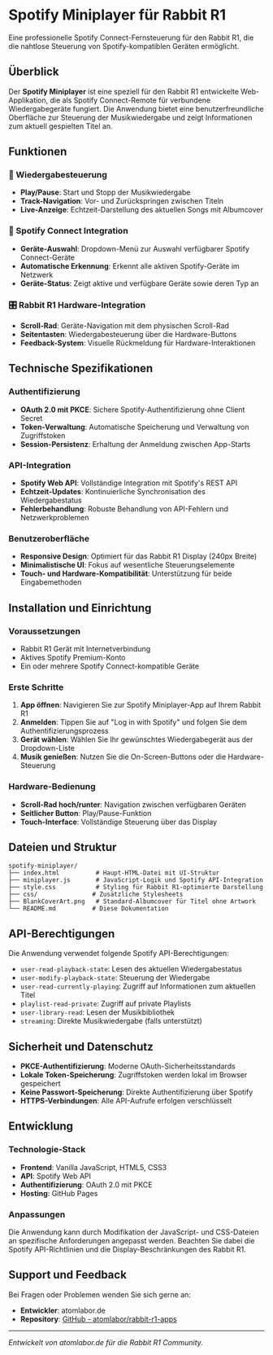 # Spotify Miniplayer für Rabbit R1

Eine professionelle Spotify Connect-Fernsteuerung für den Rabbit R1, die die nahtlose Steuerung von Spotify-kompatiblen Geräten ermöglicht.

## Überblick

Der **Spotify Miniplayer** ist eine speziell für den Rabbit R1 entwickelte Web-Applikation, die als Spotify Connect-Remote für verbundene Wiedergabegeräte fungiert. Die Anwendung bietet eine benutzerfreundliche Oberfläche zur Steuerung der Musikwiedergabe und zeigt Informationen zum aktuell gespielten Titel an.

## Funktionen

### 🎵 Wiedergabesteuerung
- **Play/Pause**: Start und Stopp der Musikwiedergabe
- **Track-Navigation**: Vor- und Zurückspringen zwischen Titeln
- **Live-Anzeige**: Echtzeit-Darstellung des aktuellen Songs mit Albumcover

### 🔌 Spotify Connect Integration
- **Geräte-Auswahl**: Dropdown-Menü zur Auswahl verfügbarer Spotify Connect-Geräte
- **Automatische Erkennung**: Erkennt alle aktiven Spotify-Geräte im Netzwerk
- **Geräte-Status**: Zeigt aktive und verfügbare Geräte sowie deren Typ an

### 🎛️ Rabbit R1 Hardware-Integration
- **Scroll-Rad**: Geräte-Navigation mit dem physischen Scroll-Rad
- **Seitentasten**: Wiedergabesteuerung über die Hardware-Buttons
- **Feedback-System**: Visuelle Rückmeldung für Hardware-Interaktionen

## Technische Spezifikationen

### Authentifizierung
- **OAuth 2.0 mit PKCE**: Sichere Spotify-Authentifizierung ohne Client Secret
- **Token-Verwaltung**: Automatische Speicherung und Verwaltung von Zugriffstoken
- **Session-Persistenz**: Erhaltung der Anmeldung zwischen App-Starts

### API-Integration
- **Spotify Web API**: Vollständige Integration mit Spotify's REST API
- **Echtzeit-Updates**: Kontinuierliche Synchronisation des Wiedergabestatus
- **Fehlerbehandlung**: Robuste Behandlung von API-Fehlern und Netzwerkproblemen

### Benutzeroberfläche
- **Responsive Design**: Optimiert für das Rabbit R1 Display (240px Breite)
- **Minimalistische UI**: Fokus auf wesentliche Steuerungselemente
- **Touch- und Hardware-Kompatibilität**: Unterstützung für beide Eingabemethoden

## Installation und Einrichtung

### Voraussetzungen
- Rabbit R1 Gerät mit Internetverbindung
- Aktives Spotify Premium-Konto
- Ein oder mehrere Spotify Connect-kompatible Geräte

### Erste Schritte
1. **App öffnen**: Navigieren Sie zur Spotify Miniplayer-App auf Ihrem Rabbit R1
2. **Anmelden**: Tippen Sie auf "Log in with Spotify" und folgen Sie dem Authentifizierungsprozess
3. **Gerät wählen**: Wählen Sie Ihr gewünschtes Wiedergabegerät aus der Dropdown-Liste
4. **Musik genießen**: Nutzen Sie die On-Screen-Buttons oder die Hardware-Steuerung

### Hardware-Bedienung
- **Scroll-Rad hoch/runter**: Navigation zwischen verfügbaren Geräten
- **Seitlicher Button**: Play/Pause-Funktion
- **Touch-Interface**: Vollständige Steuerung über das Display

## Dateien und Struktur

```
spotify-miniplayer/
├── index.html          # Haupt-HTML-Datei mit UI-Struktur
├── miniplayer.js       # JavaScript-Logik und Spotify API-Integration
├── style.css           # Styling für Rabbit R1-optimierte Darstellung
├── css/               # Zusätzliche Stylesheets
├── BlankCoverArt.png   # Standard-Albumcover für Titel ohne Artwork
└── README.md          # Diese Dokumentation
```

## API-Berechtigungen

Die Anwendung verwendet folgende Spotify API-Berechtigungen:
- `user-read-playback-state`: Lesen des aktuellen Wiedergabestatus
- `user-modify-playback-state`: Steuerung der Wiedergabe
- `user-read-currently-playing`: Zugriff auf Informationen zum aktuellen Titel
- `playlist-read-private`: Zugriff auf private Playlists
- `user-library-read`: Lesen der Musikbibliothek
- `streaming`: Direkte Musikwiedergabe (falls unterstützt)

## Sicherheit und Datenschutz

- **PKCE-Authentifizierung**: Moderne OAuth-Sicherheitsstandards
- **Lokale Token-Speicherung**: Zugriffstoken werden lokal im Browser gespeichert
- **Keine Passwort-Speicherung**: Direkte Authentifizierung über Spotify
- **HTTPS-Verbindungen**: Alle API-Aufrufe erfolgen verschlüsselt

## Entwicklung

### Technologie-Stack
- **Frontend**: Vanilla JavaScript, HTML5, CSS3
- **API**: Spotify Web API
- **Authentifizierung**: OAuth 2.0 mit PKCE
- **Hosting**: GitHub Pages

### Anpassungen
Die Anwendung kann durch Modifikation der JavaScript- und CSS-Dateien an spezifische Anforderungen angepasst werden. Beachten Sie dabei die Spotify API-Richtlinien und die Display-Beschränkungen des Rabbit R1.

## Support und Feedback

Bei Fragen oder Problemen wenden Sie sich gerne an:
- **Entwickler**: atomlabor.de
- **Repository**: [GitHub - atomlabor/rabbit-r1-apps](https://github.com/atomlabor/rabbit-r1-apps)

---

*Entwickelt von atomlabor.de für die Rabbit R1 Community.*
